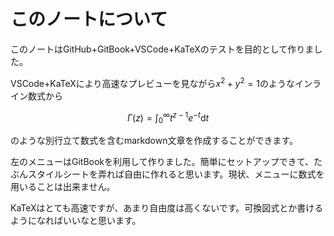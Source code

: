 # このノートについて

このノートはGitHub+GitBook+VSCode+KaTeXのテストを目的として作りました。

VSCode+KaTeXにより高速なプレビューを見ながら${ x^{2}+y^{2}=1 }$のようなインライン数式から

$$
\displaystyle \Gamma( z )=\int_{0}^{\infty}t^{z-1}e^{-t}\mathrm{d}t
$$

のような別行立て数式を含むmarkdown文章を作成することができます。

左のメニューはGitBookを利用して作りました。簡単にセットアップできて、たぶんスタイルシートを弄れば自由に作れると思います。現状、メニューに数式を用いることは出来ません。

KaTeXはとても高速ですが、あまり自由度は高くないです。可換図式とか書けるようになればいいなと思います。